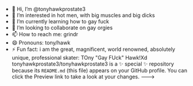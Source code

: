 - 👋 Hi, I’m @tonyhawkprostate3
- 👀 I’m interested in hot men, with big muscles and big dicks
- 🌱 I’m currently learning how to gay fuck
- 💞️ I’m looking to collaborate on gay orgies
- 📫 How to reach me: grindr
- 😄 Pronouns: tony/hawk
- ⚡ Fun fact: i am the great, magnificent, world renowned, absolutely unique, professional skater: TOny "Gay FUck" Hawk!Xd
tonyhawkprostate3/tonyhawkprostate3 is a ✨ special ✨ repository because its `README.md` (this file) appears on your GitHub profile.
You can click the Preview link to take a look at your changes.
--->
